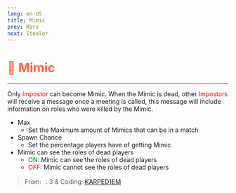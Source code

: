 ```yaml
---
lang: en-US
title: Mimic
prev: Mare
next: Stealer
---
```


# <font color=#ff6347>👥 <b>Mimic</b></font> <Badge text="Impostor" type="tip" vertical="middle"/>
---

Only <font color=red>Impostor</font> can become Mimic. When the Mimic is dead, other <font color=red>Impostors</font> will receive a message once a meeting is called, this message will include information on roles who were killed by the Mimic.
* Max
  * Set the Maximum amount of Mimics that can be in a match
* Spawn Chance
  * Set the percentage players have of getting Mimic
* Mimic can see the roles of dead players
  * <font color=green>ON</font>: Mimic can see the roles of dead players
  * <font color=red>OFF</font>: Mimic cannot see the roles of dead players

> From: ：3 & Coding: [KARPED1EM](https://github.com/KARPED1EM)
